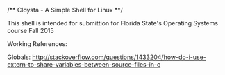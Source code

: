 /**    Cloysta - A Simple Shell for Linux        **/

This shell is intended for submittion for Florida State's Operating Systems course Fall 2015


Working References:

Globals: http://stackoverflow.com/questions/1433204/how-do-i-use-extern-to-share-variables-between-source-files-in-c

